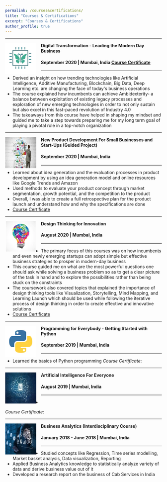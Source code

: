 ```yaml
---
permalink: /courses&certifications/
title: "Courses & Certifications"
excerpt: "Courses & Certifications"
author_profile: true
---
```

-----
<img align="left" height="100" width="100" src="../images/DigitalTransformation2.png" style="padding-right:15px">

**Digital Transformation - Leading the Modern Day Business**
#### September 2020 | Mumbai, India  [Course Certificate](https://www.coursera.org/account/accomplishments/verify/T8GJNQ7BNXB8)

-----
* Derived an insight on how trending technologies like Artificial Intelligence, Additive Manufacturing, Blockchain, Big Data, Deep Learning etc. are changing the face of today's business operations
* The course explained how incumbents can achieve Ambidexterity- a balance between exploitation of existing legacy processes and exploration of new emerging technologies in order to not only sustain but also excel in this fast-paced revolution of Industry 4.0
* The takeaways from this course have helped in shaping my mindset and guided me to take a step towards preparing me for my long term goal of playing a pivotal role in a top-notch organization

-----
<img align="left" height="100" width="100" src="../images/ProductDevelopment1.jpg" style="padding-right:15px">

**New Product Development For Small Businesses and Start-Ups (Guided Project)**
#### September 2020 | Mumbai, India

-----
*	Learned about idea generation and the evaluation processes in product development by using an idea generation model and online resources like Google Trends and Amazon
* Used methods to evaluate your product concept through market segmentation, growth potential, and the competition to the product
* Overall, I was able to create a full retrospective plan for the product launch and understand how and why the specifications are done
* [Course Certificate](https://www.coursera.org/account/accomplishments/verify/7ADEHMR9CA5Y)

-----
<img align="left" height="100" width="100" src="../images/DT.png" style="padding-right:15px">

**Design Thinking for Innovation**
#### August 2020 | Mumbai, India

-----
*	The primary focus of this courses was on how incumbents and even newly emerging startups can adopt simple but effective business strategies to prosper in modern-day business
*	This course guided me on what are the most powerful questions one should ask while solving a business problem so as to get a clear picture of the task in hand and to explore the possibilities rather than being stuck on the constraints
* The coursework also covered topics that explained the importance of design thinking tools like Visualization, Storytelling, Mind Mapping, and Learning Launch which should be used while following the iterative process of design thinking in order to create effective and innovative solutions
* [Course Certificate](https://www.coursera.org/account/accomplishments/verify/HRRPUGSBG6LM)

-----
<img align="left" height="100" width="100" src="../images/Python1.png" style="padding-right:15px">

**Programming for Everybody - Getting Started with Python**
#### September 2019 | Mumbai, India

-----
*	Learned the basics of Python programming
*Course Certificate*:

-----
<img align="left" height="100" width="100" src="../images/AI2.jpg" style="padding-right:15px">

**Artificial Intelligence For Everyone**
#### August 2019 | Mumbai, India

-----
*	
*Course Certificate*:

-----
<img align="left" height="100" width="100" src="../images/BusinessAnalytics1.jpg" style="padding-right:15px">

**Business Analytics (Interdisciplinary Course)**
#### January 2018 - June 2018 | Mumbai, India

-----
*	Studied concepts like Regression, Time series modelling, Market basket analysis, Data visualization, Reporting
* Applied Business Analytics knowledge to statistically analyze variety of data and derive business value out of it 
* Developed a research report on the business of Cab Services in India <br>
